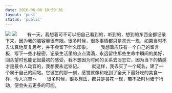 ```yaml
---
date: 2016-06-06 10:59:26
layout: 'post'
status: 'public'
---
```

![](https://cdn.pixabay.com/photo/2016/08/19/18/43/get-me-out-1605906_1280.jpg)
![](https://cdn.pixabay.com/photo/2020/05/19/13/54/man-5190962_1280.jpg)
&emsp;&emsp;有一天，我想着可不可以把自己看到的，听到的，想到的东西全都记录下来，因为我的脑容量很有限。很多时候，很多事情都只是灵光一现，如果当时不去认真地反复思考，并不会留下什么印象。
&emsp;&emsp;我想着应该有一个自己的留言板，写下一些小秘密，记录生活里的点点滴滴，永远留住那些生命中瞬间的美好，回头望时也能记起最初的感受，我不想因为时间的关系去淡忘它，因为当下的情感才是最令人动容的，我想要永远铭记。
&emsp;&emsp;就这样，我去买了一个域名，建了一个属于自己的网站。它诞生的那一刻，感觉就像和吃到了全天下最好吃的美食一样，令人兴奋～
&emsp;&emsp;很多时候，很多想法，都只是昙花一现，若不及时付诸于行动，便会失去更多的可能。